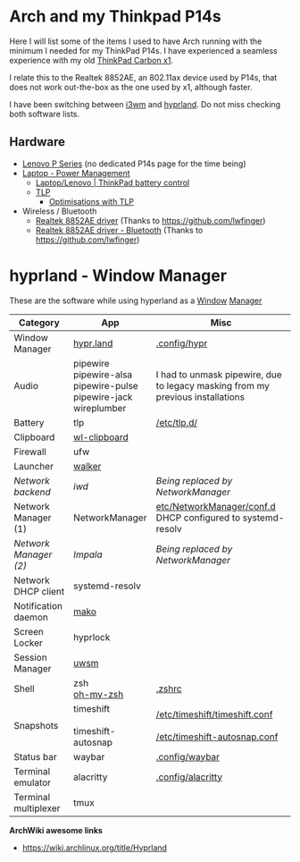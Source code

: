 # Arch and my Thinkpad P14s

Here I will list some of the items I used to have Arch running with the minimum I needed for my ThinkPad P14s. I have experienced a seamless experience with my old [ThinkPad Carbon x1](https://wiki.archlinux.org/title/Lenovo_ThinkPad_X1_Carbon_(Gen_2)).

I relate this to the Realtek 8852AE, an 802.11ax device used by P14s, that does not work out-the-box as the one used by x1, although faster.

I have been switching between [i3wm](https://i3wm.org/) and [hyprland](https://hypr.land/). Do not miss checking both software lists.

## Hardware
- [Lenovo P Series](https://wiki.archlinux.org/title/Laptop/Lenovo#P_series) (no dedicated P14s page for the time being)
- [Laptop - Power Management](https://wiki.archlinux.org/title/Laptop#Power_management)
    - [Laptop/Lenovo | ThinkPad battery control](https://wiki.archlinux.org/title/Laptop/Lenovo#ThinkPad_battery_control)
    - [TLP](https://wiki.archlinux.org/title/TLP)
        - [Optimisations with TLP](https://linrunner.de/tlp/)
- Wireless / Bluetooth
    - [Realtek 8852AE driver](https://github.com/lwfinger/rtw89) (Thanks to https://github.com/lwfinger)
    - [Realtek 8852AE driver - Bluetooth](https://github.com/lwfinger/rtw89-bt) (Thanks to https://github.com/lwfinger)

# hyprland - Window Manager
These are the software while using hyperland as a [Window](https://wiki.archlinux.org/title/Hyprland) [Manager](https://wiki.archlinux.org/title/Window_manager)

| Category              | App                                                                         | Misc                                                                                                                                              |
| --------------------- | --------------------------------------------------------------------------- | ------------------------------------------------------------------------------------------------------------------------------------------------- |
| Window Manager        | [hypr.land](https://hypr.land/)                                             | [.config/hypr](https://github.com/rafaelbernard/dotfiles/tree/master/.config/hypr)                                                                |
| Audio                 | pipewire<br>pipewire-alsa<br>pipewire-pulse<br>pipewire-jack<br>wireplumber | I had to unmask pipewire, due to legacy masking from my previous installations                                                                    |
| Battery               | tlp                                                                         | [/etc/tlp.d/](https://github.com/rafaelbernard/dotfiles/tree/master/etc/tlp.d)                                                                    |
| Clipboard             | [wl-clipboard](https://man.archlinux.org/man/wl-clipboard.1)                |                                                                                                                                                   |
| Firewall              | ufw                                                                         |                                                                                                                                                   |
| Launcher              | [walker](https://github.com/abenz1267/walker)                               |                                                                                                                                                   |
| *Network backend*     | *iwd*                                                                       | *Being replaced by NetworkManager*                                                                                                                |
| Network Manager (1)   | NetworkManager                                                              | [etc/NetworkManager/conf.d](https://github.com/rafaelbernard/dotfiles/tree/master/etc/NetworkManager/conf.d)<br>DHCP configured to systemd-resolv |
| *Network Manager (2)* | *Impala*                                                                    | *Being replaced by NetworkManager<br>*                                                                                                            |
| Network DHCP client   | systemd-resolv                                                              |                                                                                                                                                   |
| Notification daemon   | [mako](https://github.com/emersion/mako)                                    |                                                                                                                                                   |
| Screen Locker         | hyprlock                                                                    |                                                                                                                                                   |
| Session Manager       | [uwsm](https://wiki.archlinux.org/title/Universal_Wayland_Session_Manager)  |                                                                                                                                                   |
| Shell                 | zsh<br>[oh-my-zsh](https://ohmyz.sh/)                                       | [.zshrc](https://github.com/rafaelbernard/dotfiles/blob/master/.zshrc)                                                                            |
| Snapshots             | timeshift<br><br>timeshift-autosnap                                         | [/etc/timeshift/timeshift.conf](./etc/timeshift/timeshift.conf)<br><br>[/etc/timeshift-autosnap.conf](./etc/timeshift-autosnap.conf)              |
| Status bar            | waybar                                                                      | [.config/waybar](https://github.com/rafaelbernard/dotfiles/tree/master/.config/waybar)                                                            |
| Terminal emulator     | alacritty                                                                   | [.config/alacritty](https://github.com/rafaelbernard/dotfiles/tree/master/.config/alacritty)                                                      |
| Terminal multiplexer  | tmux                                                                        |                                                                                                                                                   |


**ArchWiki awesome links**
- https://wiki.archlinux.org/title/Hyprland




